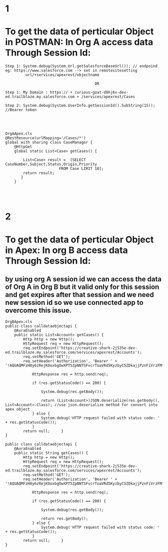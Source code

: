 # 1
# To get the data of perticular Object in POSTMAN: In Org A access data Through Session Id:
```
Step 1: System.debug(System.Url.getSalesforceBaseUrl()); // endpoind eg: https://www.salesforce.com --> set in remotesitesetting
         url/+services/apexrest/objectname

                                        OR

Step 1: My Domain : https:// + curious-goat-d8hj6v-dev-ed.trailblaze.my.salesforce.com + /services/apexrest/Cases
```
```    
Step 2: System.debug(System.UserInfo.getSessionId().SubString(15)); //Bearer token
```

</br>
</br>

```
OrgAApex.cls
@RestResource(urlMapping='/Cases/*')
global with sharing class CaseManager { 
    @HttpGet
    global static List<Case> getCases() {

        List<Case> result =  [SELECT CaseNumber,Subject,Status,Origin,Priority
                        FROM Case LIMIT 10];
        return result;
       }   
    }  
```

</br>
</br>

# 2
# To get the data of perticular Object in Apex:   In org B access data Through Session Id:
## by using org A session id we can access the data of Org A in  Org B but it valid only for this session and get expires after that session and we need new session id so we use connected app to overcome this issue.

```
OrgBApex.cls
public class calldataobjectapi {
    @AuraEnabled
    public static List<Account> getCases() {
        Http http = new Http();
        HttpRequest req = new HttpRequest();
        req.setEndpoint('https://creative-shark-2j535e-dev-ed.trailblaze.my.salesforce.com/services/apexrest/Accounts');
        req.setMethod('GET');
        req.setHeader('Authorization', 'Bearer ' + '!AQUAQMFzH8y6zRejKOoxbgOwXPT5ZpNNTSFvcrToaVRd5KyzbyC5ZDkajjPznFiVrzFMf1kuNddm.pAae5g3Zk5kxKDVe1NV');

            HttpResponse res = http.send(req);

            if (res.getStatusCode() == 200) {
                
                System.debug(res.getBody());
                
                return (List<Account>)JSON.deserialize(res.getbody(), List<Account>.Class); //use json.deserialize method for convert into apex object
            } else {
                System.debug('HTTP request failed with status code: ' + res.getStatusCode());
            }
        return null;     }
}
```


```
public class calldataobjectapi {
    @AuraEnabled
    public static String getCases() {
        Http http = new Http();
        HttpRequest req = new HttpRequest();
        req.setEndpoint('https://creative-shark-2j535e-dev-ed.trailblaze.my.salesforce.com/services/apexrest/Accounts');
        req.setMethod('GET');
        req.setHeader('Authorization', 'Bearer ' + '!AQUAQMFzH8y6zRejKOoxbgOwXPT5ZpNNTSFvcrToaVRd5KyzbyC5ZDkajjPznFiVrzFMf1kuNddm.pAae5g3Zk5kxKDVe1NV');

            HttpResponse res = http.send(req);

            if (res.getStatusCode() == 200) {
                
                System.debug(res.getBody());
                
                return res.getBody();
            } else {
                System.debug('HTTP request failed with status code: ' + res.getStatusCode());
            }
        return null;     }
}
```
